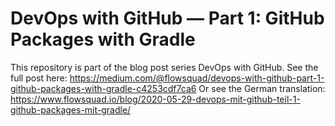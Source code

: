 # DevOps with GitHub — Part 1: GitHub Packages with Gradle

This repository is part of the blog post series DevOps with GitHub.
See the full post here: https://medium.com/@flowsquad/devops-with-github-part-1-github-packages-with-gradle-c4253cdf7ca6
Or see the German translation: https://www.flowsquad.io/blog/2020-05-29-devops-mit-github-teil-1-github-packages-mit-gradle/
